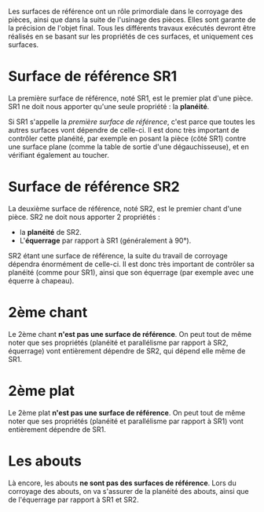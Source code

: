 
<!-- TITLE: Convention Surface De Reference -->
<!-- SUBTITLE: Les différentes surfaces et leurs propriétés -->

Les surfaces de référence ont un rôle primordiale dans le corroyage des pièces, ainsi que dans la suite de l'usinage des pièces. Elles sont garante de la précision de l'objet final. Tous les différents travaux exécutés devront être réalisés en se basant sur les propriétés de ces surfaces, et uniquement ces surfaces.

# Surface de référence SR1

La première surface de référence, noté SR1, est le premier plat d'une pièce. SR1 ne doit nous apporter qu'une seule propriété : la **planéité**.

Si SR1 s'appelle la *première surface de référence*, c'est parce que toutes les autres surfaces vont dépendre de celle-ci. Il est donc très important de contrôler cette planéité, par exemple en posant la pièce (côté SR1) contre une surface plane (comme la table de sortie d'une dégauchisseuse), et en vérifiant également au toucher.

# Surface de référence SR2

La deuxième surface de référence, noté SR2, est le premier chant d'une pièce. SR2 ne doit nous apporter 2 propriétés :
* la **planéité** de SR2.
* L'**équerrage** par rapport à SR1 (généralement à 90°).

SR2 étant une surface de référence, la suite du travail de corroyage dépendra énormément de celle-ci. Il est donc très important de contrôler sa planéité (comme pour SR1), ainsi que son équerrage (par exemple avec une équerre à chapeau).

# 2ème chant
Le 2ème chant **n'est pas une surface de référence**. On peut tout de même noter que ses propriétés (planéité et parallélisme par rapport à SR2, équerrage) vont entièrement dépendre de SR2, qui dépend elle même de SR1.

# 2ème plat

Le 2ème plat **n'est pas une surface de référence**. On peut tout de même noter que ses propriétés (planéité et parallélisme par rapport à SR1) vont entièrement dépendre de SR1.

# Les abouts

Là encore, les abouts **ne sont pas des surfaces de référence**. Lors du corroyage des abouts, on va s'assurer de la planéité des abouts, ainsi que de l'équerrage par rapport à SR1 et SR2.